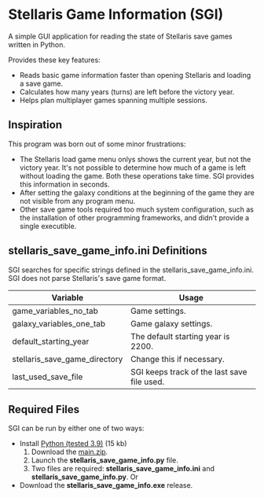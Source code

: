 # Stellaris Game Information (SGI)
A simple GUI application for reading the state of Stellaris save games written in Python.

Provides these key features:
* Reads basic game information faster than opening Stellaris and loading a save game. 
* Calculates how many years (turns) are left before the victory year.
* Helps plan multiplayer games spanning multiple sessions.

## Inspiration
This program was born out of some minor frustrations:
* The Stellaris load game menu onlys shows the current year, but not the victory year. It's not possible to determine how much of a game is left without loading the game. Both these operations take time. SGI provides this information in seconds.
* After setting the galaxy conditions at the beginning of the game they are not visible from any program menu.
* Other save game tools required too much system configuration, such as the installation of other programming frameworks, and didn't provide a single executible.

## stellaris_save_game_info.ini Definitions
SGI searches for specific strings defined in the stellaris_save_game_info.ini. 
SGI does not parse Stellaris's save game format. 

 Variable | Usage 
------------ | -------------
game_variables_no_tab | Game settings.
galaxy_variables_one_tab | Game galaxy settings.
default_starting_year | The default starting year is 2200.
stellaris_save_game_directory | Change this if necessary.
last_used_save_file | SGI keeps track of the last save file used.

## Required Files 
SGI can be run by either one of two ways:
* Install [Python (tested 3.9)](https://www.python.org) (15 kb)
  1. Download the [main.zip](https://github.com/bai-yi-bai/SGI/archive/refs/heads/main.zip).
  2. Launch the __stellaris_save_game_info.py__ file.
  3. Two files are required: __stellaris_save_game_info.ini__ and __stellaris_save_game_info.py__.
Or
* Download the __stellaris_save_game_info.exe__ release.
